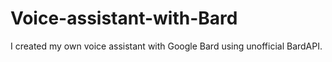 # Voice-assistant-with-Bard
I created my own voice assistant with Google Bard using unofficial BardAPI.
